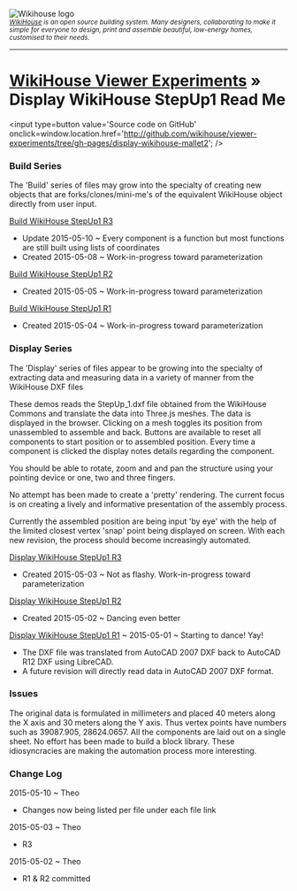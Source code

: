 ![Wikihouse logo]( http://avatars3.githubusercontent.com/u/4091108?v=3&s=100 )  
_<small>[WikiHouse]( http://www.wikihouse.cc/ ) is an open source building system. Many designers, collaborating to make it simple for everyone to design, print and assemble beautiful, low-energy homes, customised to their needs.</small>_
***
[WikiHouse Viewer Experiments]( http://wikihouse.github.io/viewer-experiments/ ) &raquo;
Display WikiHouse StepUp1 Read Me
===

<span style=display:none; >[View as web page]( http://WikiHouse.github.io/viewer-experiments/index.html#display-wikihouse-stepup1/readme.md# "view the files as apps." ) <input value="<< You are here" size=15 style="font:bold 11pt monospace;border-width:0;" ></span>  


<input type=button value='Source code on GitHub' onclick=window.location.href='http://github.com/wikihouse/viewer-experiments/tree/gh-pages/display-wikihouse-mallet2'; />


### Build Series
The 'Build' series of files may grow into the specialty of creating new objects that are forks/clones/mini-me's 
of the equivalent WikiHouse object directly from user input.

[Build WikiHouse StepUp1 R3]( http://wikihouse.github.io/viewer-experiments/display-wikihouse-stepup1/build-wikihouse-stepup1-r3.html )

* Update 2015-05-10 ~ Every component is a function but most functions are still built using lists of coordinates
* Created 2015-05-08 ~ Work-in-progress toward parameterization  


[Build WikiHouse StepUp1 R2]( http://wikihouse.github.io/viewer-experiments/display-wikihouse-stepup1/build-wikihouse-stepup1-r2.html )  

* Created 2015-05-05 ~ Work-in-progress toward parameterization  

[Build WikiHouse StepUp1 R1]( http://wikihouse.github.io/viewer-experiments/display-wikihouse-stepup1/build-wikihouse-stepup1-r1.html )

* Created 2015-05-04 ~ Work-in-progress toward parameterization  

### Display Series
The 'Display' series of files appear to be growing into the specialty of extracting data and measuring data in a variety of manner from the WikiHouse DXF files

These demos reads the StepUp_1.dxf file obtained from the WikiHouse Commons and translate the data into Three.js meshes.
The data is displayed in the browser. Clicking on a mesh toggles its position from unassembled to assemble and back.
Buttons are available to reset all components to start position or to assembled position.
Every time a component is clicked the display notes details regarding the component.

You should be able to rotate, zoom and and pan the structure using your pointing device or one, two and three fingers.


No attempt has been made to create a 'pretty' rendering. 
The current focus is on creating a lively and informative presentation of the assembly process.

Currently the assembled position are being input 'by eye' with the help of the limited closest vertex 'snap' point being displayed on screen.
With each new revision, the process should become increasingly automated.  


[Display WikiHouse StepUp1 R3]( http://wikihouse.github.io/viewer-experiments/display-wikihouse-stepup1/display-wikihouse-stepup1-r3.html )

* Created 2015-05-03 ~ Not as flashy. Work-in-progress toward parameterization  

[Display WikiHouse StepUp1 R2]( http://wikihouse.github.io/viewer-experiments/display-wikihouse-stepup1/display-wikihouse-stepup1-r2.html )

* Created 2015-05-02 ~ Dancing even better

[Display WikiHouse StepUp1 R1]( http://wikihouse.github.io/viewer-experiments/display-wikihouse-stepup1/display-wikihouse-stepup1-r1.html ) 
~ 2015-05-01 ~ Starting to dance! Yay!  

* The DXF file was translated from AutoCAD 2007 DXF back to AutoCAD R12 DXF using LibreCAD. 
* A future revision will directly read data in AutoCAD 2007 DXF format.


### Issues
The original data is formulated in millimeters and placed 40 meters along the X axis and 30 meters along the Y axis.
Thus vertex points have numbers such as 39087.905, 28624.0657.
All the components are laid out on a single sheet. No effort has been made to build a block library.
These idiosyncracies are making the automation process more interesting. 


### Change Log

2015-05-10 ~ Theo

* Changes now being listed per file under each file link

2015-05-03 ~ Theo

* R3

2015-05-02 ~ Theo

*  R1 & R2 committed